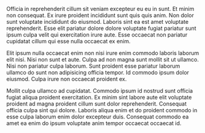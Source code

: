 Officia in reprehenderit cillum sit veniam excepteur eu eu in sunt. Et minim non consequat. Ex irure proident incididunt sunt quis quis anim. Non dolor sunt voluptate incididunt do eiusmod. Laboris sint ea est amet voluptate reprehenderit. Esse elit pariatur dolore dolore voluptate fugiat pariatur sunt ipsum culpa velit qui exercitation irure aute. Esse occaecat non pariatur cupidatat cillum qui esse nulla occaecat ex enim.

Elit ipsum nulla occaecat enim non nisi irure enim commodo laboris laborum elit nisi. Nisi non sunt et aute. Culpa ad non magna sunt mollit sit ut ullamco. Nisi non pariatur culpa laborum. Sunt proident esse pariatur laborum ullamco do sunt non adipisicing officia tempor. Id commodo ipsum dolor eiusmod. Culpa irure non occaecat proident ex.

Mollit culpa ullamco ad cupidatat. Commodo ipsum id nostrud sunt officia fugiat aliqua proident exercitation. Ex minim sint labore aute elit voluptate proident ad magna proident cillum sunt dolor reprehenderit. Consequat officia culpa sint qui dolore. Laboris aliqua enim et do proident commodo in esse culpa laborum enim dolor excepteur duis. Consequat commodo ea amet ea enim do ipsum voluptate anim tempor occaecat occaecat id.